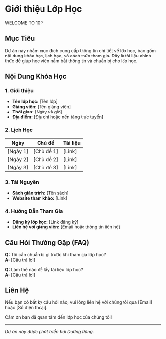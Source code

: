 # Giới thiệu Lớp Học

WELCOME TO 10P

## Mục Tiêu

Dự án này nhằm mục đích cung cấp thông tin chi tiết về lớp học, bao gồm nội dung khóa học, lịch học, và cách thức tham gia. Đây là tài liệu chính thức để giúp học viên nắm bắt thông tin và chuẩn bị cho lớp học.

## Nội Dung Khóa Học

### 1. Giới thiệu

- **Tên lớp học:** [Tên lớp]
- **Giảng viên:** [Tên giảng viên]
- **Thời gian:** [Ngày và giờ]
- **Địa điểm:** [Địa chỉ hoặc nền tảng trực tuyến]

### 2. Lịch Học

| Ngày       | Chủ đề                       | Tài liệu |
|------------|------------------------------|----------|
| [Ngày 1]   | [Chủ đề 1]                   | [Link]   |
| [Ngày 2]   | [Chủ đề 2]                   | [Link]   |
| [Ngày 3]   | [Chủ đề 3]                   | [Link]   |

### 3. Tài Nguyên

- **Sách giáo trình:** [Tên sách]
- **Website tham khảo:** [Link]

### 4. Hướng Dẫn Tham Gia

- **Đăng ký lớp học:** [Link đăng ký]
- **Liên hệ với giảng viên:** [Email hoặc thông tin liên hệ]

## Câu Hỏi Thường Gặp (FAQ)

**Q:** Tôi cần chuẩn bị gì trước khi tham gia lớp học?  
**A:** [Câu trả lời]

**Q:** Làm thế nào để lấy tài liệu lớp học?  
**A:** [Câu trả lời]

## Liên Hệ

Nếu bạn có bất kỳ câu hỏi nào, vui lòng liên hệ với chúng tôi qua [Email] hoặc [Số điện thoại].

Cảm ơn bạn đã quan tâm đến lớp học của chúng tôi!

---

*Dự án này được phát triển bởi Dương Dũng.*
